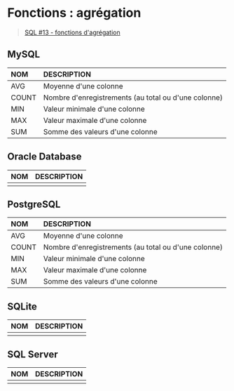 # Fonctions : agrégation

> [SQL #13 - fonctions d'agrégation](https://www.youtube.com/watch?v=TnPLdAuGCzU)

## MySQL

|NOM|DESCRIPTION|
|:--|:--|
|AVG|Moyenne d'une colonne|
|COUNT|Nombre d'enregistrements (au total ou d'une colonne)|
|MIN|Valeur minimale d'une colonne|
|MAX|Valeur maximale d'une colonne|
|SUM|Somme des valeurs d'une colonne|

## Oracle Database

|NOM|DESCRIPTION|
|:--|:--|
|||

## PostgreSQL

|NOM|DESCRIPTION|
|:--|:--|
|AVG|Moyenne d'une colonne|
|COUNT|Nombre d'enregistrements (au total ou d'une colonne)|
|MIN|Valeur minimale d'une colonne|
|MAX|Valeur maximale d'une colonne|
|SUM|Somme des valeurs d'une colonne|

## SQLite

|NOM|DESCRIPTION|
|:--|:--|
|||

## SQL Server

|NOM|DESCRIPTION|
|:--|:--|
|||

